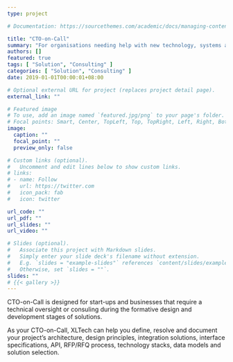 ```yaml
---
type: project

# Documentation: https://sourcethemes.com/academic/docs/managing-content/

title: "CTO-on-Call"
summary: "For organisations needing help with new technology, systems architecture or digitalisation a short-term or long-term basis."
authors: []
featured: true
tags: [ "Solution", "Consulting" ]
categories: [ "Solution", "Consulting" ]
date: 2019-01-01T00:00:01+08:00

# Optional external URL for project (replaces project detail page).
external_link: ""

# Featured image
# To use, add an image named `featured.jpg/png` to your page's folder.
# Focal points: Smart, Center, TopLeft, Top, TopRight, Left, Right, BottomLeft, Bottom, BottomRight.
image:
  caption: ""
  focal_point: ""
  preview_only: false

# Custom links (optional).
#   Uncomment and edit lines below to show custom links.
# links:
# - name: Follow
#   url: https://twitter.com
#   icon_pack: fab
#   icon: twitter

url_code: ""
url_pdf: ""
url_slides: ""
url_video: ""

# Slides (optional).
#   Associate this project with Markdown slides.
#   Simply enter your slide deck's filename without extension.
#   E.g. `slides = "example-slides"` references `content/slides/example-slides.md`.
#   Otherwise, set `slides = ""`.
slides: ""
# {{< gallery >}}
---
```

CTO-on-Call is designed for start-ups and businesses that require a technical oversight or consuling during the formative design and development stages of solutions.

As your CTO-on-Call, XLTech can help you define, resolve and document your project’s architecture, design principles, integration solutions, interface specifications, API, RFP/RFQ process, technology stacks, data models and solution selection.
